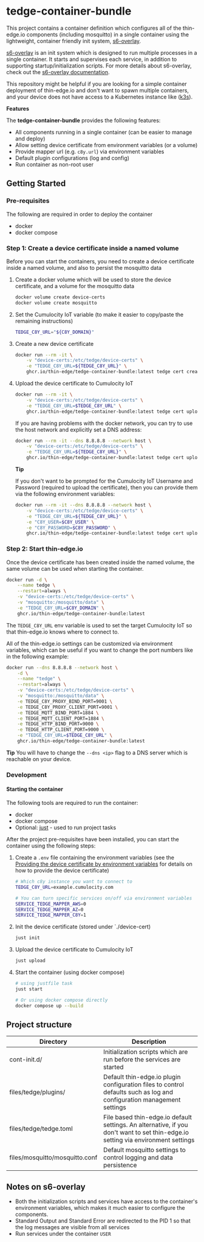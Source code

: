 # tedge-container-bundle

This project contains a container definition which configures all of the thin-edge.io components (including mosquitto) in a single container using the lightweight, container friendly init system, [s6-overlay](https://github.com/just-containers/s6-overlay).

[s6-overlay](https://github.com/just-containers/s6-overlay) is an init system which is designed to run multiple processes in a single container. It starts and supervises each service, in addition to supporting startup/initialization scripts. For more details about s6-overlay, check out the [s6-overlay documentation](https://github.com/just-containers/s6-overlay).

This repository might be helpful if you are looking for a simple container deployment of thin-edge.io and don't want to spawn multiple containers, and your device does not have access to a Kubernetes instance like ([k3s](https://k3s.io/)).


**Features**

The **tedge-container-bundle** provides the following features:

* All components running in a single container (can be easier to manage and deploy)
* Allow setting device certificate from environment variables (or a volume)
* Provide mapper url (e.g. `c8y.url`) via environment variables
* Default plugin configurations (log and config)
* Run container as non-root user

## Getting Started

### Pre-requisites

The following are required in order to deploy the container

* docker
* docker compose

### Step 1: Create a device certificate inside a named volume

Before you can start the containers, you need to create a device certificate inside a named volume, and also to persist the mosquitto data

1. Create a docker volume which will be used to store the device certificate, and a volume for the mosquitto data

    ```sh
    docker volume create device-certs
    docker volume create mosquitto
    ```

2. Set the Cumulocity IoT variable (to make it easier to copy/paste the remaining instructions)

    ```sh
    TEDGE_C8Y_URL="${C8Y_DOMAIN}"
    ```

3. Create a new device certificate

    ```sh
    docker run --rm -it \
        -v "device-certs:/etc/tedge/device-certs" \
        -e "TEDGE_C8Y_URL=${TEDGE_C8Y_URL}" \
        ghcr.io/thin-edge/tedge-container-bundle:latest tedge cert create --device-id "<mydeviceid>"
    ```

4. Upload the device certificate to Cumulocity IoT

    ```sh
    docker run --rm -it \
        -v "device-certs:/etc/tedge/device-certs" \
        -e "TEDGE_C8Y_URL=$TEDGE_C8Y_URL" \
        ghcr.io/thin-edge/tedge-container-bundle:latest tedge cert upload c8y
    ```

    If you are having problems with the docker network, you can try to use the host network and explicitly set a DNS address:

    ```sh
    docker run --rm -it --dns 8.8.8.8 --network host \
        -v "device-certs:/etc/tedge/device-certs" \
        -e "TEDGE_C8Y_URL=${TEDGE_C8Y_URL}" \
        ghcr.io/thin-edge/tedge-container-bundle:latest tedge cert upload c8y
    ```

    **Tip**

    If you don't want to be prompted for the Cumulocity IoT Username and Password (required to upload the certificate), then you can provide them via the following environment variables:

    ```sh
    docker run --rm -it --dns 8.8.8.8 --network host \
        -v "device-certs:/etc/tedge/device-certs" \
        -e "TEDGE_C8Y_URL=${TEDGE_C8Y_URL}" \
        -e "C8Y_USER=$C8Y_USER" \
        -e "C8Y_PASSWORD=$C8Y_PASSWORD" \
        ghcr.io/thin-edge/tedge-container-bundle:latest tedge cert upload c8y
    ```

### Step 2: Start thin-edge.io

Once the device certificate has been created inside the named volume, the same volume can be used when starting the container.

```sh
docker run -d \
    --name tedge \
    --restart=always \
    -v "device-certs:/etc/tedge/device-certs" \
    -v "mosquitto:/mosquitto/data" \
    -e "TEDGE_C8Y_URL=$C8Y_DOMAIN" \
    ghcr.io/thin-edge/tedge-container-bundle:latest
```

The `TEDGE_C8Y_URL` env variable is used to set the target Cumulocity IoT so that thin-edge.io knows where to connect to.

All of the thin-edge.io settings can be customized via environment variables, which can be useful if you want to change the port numbers like in the following example:

```sh
docker run --dns 8.8.8.8 --network host \
    -d \
    --name "tedge" \
    --restart=always \
    -v "device-certs:/etc/tedge/device-certs" \
    -v "mosquitto:/mosquitto/data" \
    -e TEDGE_C8Y_PROXY_BIND_PORT=9001 \
    -e TEDGE_C8Y_PROXY_CLIENT_PORT=9001 \
    -e TEDGE_MQTT_BIND_PORT=1884 \
    -e TEDGE_MQTT_CLIENT_PORT=1884 \
    -e TEDGE_HTTP_BIND_PORT=9000 \
    -e TEDGE_HTTP_CLIENT_PORT=9000 \
    -e "TEDGE_C8Y_URL=$TEDGE_C8Y_URL" \
    ghcr.io/thin-edge/tedge-container-bundle:latest
```

**Tip** You will have to change the `--dns <ip>` flag to a DNS server which is reachable on your device.

### Development

#### Starting the container

The following tools are required to run the container:

* docker
* docker compose
* Optional: [just](https://github.com/casey/just) - used to run project tasks

After the project pre-requisites have been installed, you can start the container using the following steps:

1. Create a `.env` file containing the environment variables (see the [Providing the device certificate by environment variables](./README.md#providing-the-device-certificate-by-environment-variables) for details on how to provide the device certificate)

    ```sh
    # Which c8y instance you want to connect to
    TEDGE_C8Y_URL=example.cumulocity.com

    # You can turn specific services on/off via environment variables
    SERVICE_TEDGE_MAPPER_AWS=0
    SERVICE_TEDGE_MAPPER_AZ=0
    SERVICE_TEDGE_MAPPER_C8Y=1
    ```

2. Init the device certificate (stored under `./device-cert)

    ```sh
    just init
    ```

3. Upload the device certificate to Cumulocity IoT

    ```sh
    just upload
    ```

4. Start the container (using docker compose)

    ```sh
    # using justfile task
    just start

    # Or using docker compose directly
    docker compose up --build
    ```


## Project structure

|Directory|Description|
|---|--|
|cont-init.d/|Initialization scripts which are run before the services are started|
|files/tedge/plugins/|Default thin-edge.io plugin configuration files to control defaults such as log and configuration management settings|
|files/tedge/tedge.toml|File based thin-edge.io default settings. An alternative, if you don't want to set thin-edge.io setting via environment settings|
|files/mosquitto/mosquitto.conf|Default mosquitto settings to control logging and data persistence|

## Notes on s6-overlay

* Both the initialization scripts and services have access to the container's environment variables, which makes it much easier to configure the components.
* Standard Output and Standard Error are redirected to the PID 1 so that the log messages are visible from all services
* Run services under the container `USER`
